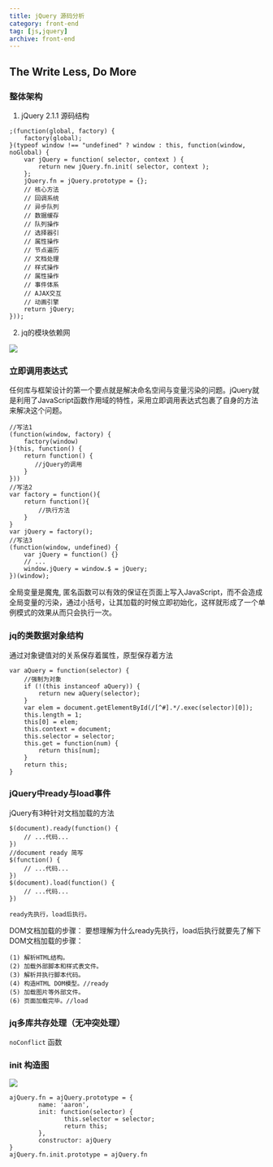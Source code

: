 ```yaml
---
title: jQuery 源码分析
category: front-end
tag: [js,jquery]
archive: front-end
---
```

## The Write Less, Do More 

### 整体架构 
1. jQuery 2.1.1 源码结构
```
;(function(global, factory) {
    factory(global);
}(typeof window !== "undefined" ? window : this, function(window, noGlobal) {
    var jQuery = function( selector, context ) {
		return new jQuery.fn.init( selector, context );
	};
	jQuery.fn = jQuery.prototype = {};
	// 核心方法
	// 回调系统
	// 异步队列
	// 数据缓存
	// 队列操作
	// 选择器引
	// 属性操作
	// 节点遍历
	// 文档处理
	// 样式操作
	// 属性操作
	// 事件体系
	// AJAX交互
	// 动画引擎
	return jQuery;
}));
```
2. jq的模块依赖网

![](https://i.imgur.com/sjgZyQ5.png)

### 立即调用表达式
任何库与框架设计的第一个要点就是解决命名空间与变量污染的问题。jQuery就是利用了JavaScript函数作用域的特性，采用立即调用表达式包裹了自身的方法来解决这个问题。
```
//写法1 
(function(window, factory) {
    factory(window)
}(this, function() {
    return function() {
       //jQuery的调用
    }
}))
//写法2
var factory = function(){
    return function(){
        //执行方法
    }
}
var jQuery = factory();
//写法3
(function(window, undefined) {
    var jQuery = function() {}
    // ...
    window.jQuery = window.$ = jQuery;
})(window);
```

全局变量是魔鬼, 匿名函数可以有效的保证在页面上写入JavaScript，而不会造成全局变量的污染，通过小括号，让其加载的时候立即初始化，这样就形成了一个单例模式的效果从而只会执行一次。

### jq的类数据对象结构
通过对象键值对的关系保存着属性，原型保存着方法
```
var aQuery = function(selector) {
    //强制为对象
	if (!(this instanceof aQuery)) {
		return new aQuery(selector);
	}
	var elem = document.getElementById(/[^#].*/.exec(selector)[0]);
	this.length = 1;
	this[0] = elem;
	this.context = document;
	this.selector = selector;
	this.get = function(num) {
		return this[num];
	}
	return this;
}
```
### jQuery中ready与load事件
jQuery有3种针对文档加载的方法
```
$(document).ready(function() {
    // ...代码...
})
//document ready 简写
$(function() {
    // ...代码...
})
$(document).load(function() {
    // ...代码...
})
```
`ready先执行，load后执行。`

DOM文档加载的步骤：
要想理解为什么ready先执行，load后执行就要先了解下DOM文档加载的步骤：
```
(1) 解析HTML结构。
(2) 加载外部脚本和样式表文件。
(3) 解析并执行脚本代码。
(4) 构造HTML DOM模型。//ready
(5) 加载图片等外部文件。
(6) 页面加载完毕。//load
```
### jq多库共存处理（无冲突处理） 
`noConflict` 函数

### init 构造图
![](https://i.imgur.com/Bjjiqp8.png)
```
ajQuery.fn = ajQuery.prototype = {
        name: 'aaron',
        init: function(selector) {
               this.selector = selector;
               return this;
        },
        constructor: ajQuery
}
ajQuery.fn.init.prototype = ajQuery.fn
```